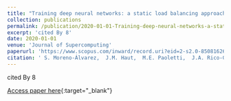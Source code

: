 ```yaml
---
title: "Training deep neural networks: a static load balancing approach"
collection: publications
permalink: /publication/2020-01-01-Training-deep-neural-networks-a-static-load-balancing-approach
excerpt: 'cited By 8'
date: 2020-01-01
venue: 'Journal of Supercomputing'
paperurl: 'https://www.scopus.com/inward/record.uri?eid=2-s2.0-85081626270&doi=10.1007%2fs11227-020-03200-6&partnerID=40&md5=9054c7084fd97f38570d06fd69194876'
citation: ' S. Moreno-Álvarez,  J.M. Haut,  M.E. Paoletti,  J.A. Rico-Gallego,  J.C. Díaz-Martín,  J. Plaza, &quot;Training deep neural networks: a static load balancing approach.&quot; Journal of Supercomputing, 2020.'
---
```

cited By 8

[Access paper here](https://www.scopus.com/inward/record.uri?eid=2-s2.0-85081626270&doi=10.1007%2fs11227-020-03200-6&partnerID=40&md5=9054c7084fd97f38570d06fd69194876){:target="_blank"}
